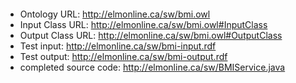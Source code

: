 ![![](http://sadi.googlecode.com/svn/wiki/images/sadi-logo.png)](http://sadi.googlecode.com/svn/wiki/images/sadi-header.png)

  * Ontology URL: http://elmonline.ca/sw/bmi.owl
  * Input Class URL: http://elmonline.ca/sw/bmi.owl#InputClass
  * Output Class URL: http://elmonline.ca/sw/bmi.owl#OutputClass
  * Test input: http://elmonline.ca/sw/bmi-input.rdf
  * Test output: http://elmonline.ca/sw/bmi-output.rdf
  * completed source code: http://elmonline.ca/sw/BMIService.java